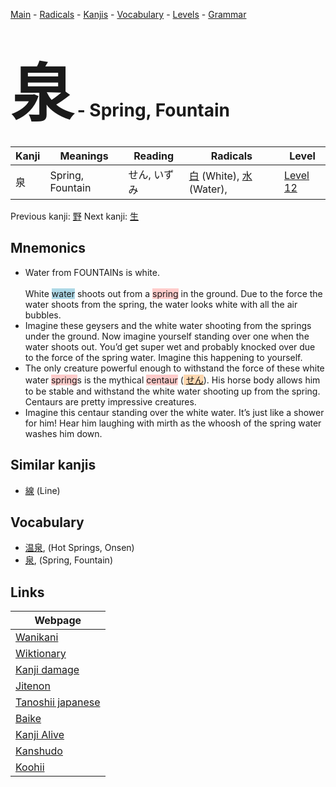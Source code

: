 <style> bigfont {font-size: 100px}</style>
[Main](../index.md) -
[Radicals](../radicals.md) -
[Kanjis](../kanjis.md) -
[Vocabulary](../vocabulary.md) -
[Levels](../levels.md) -
[Grammar](../grammar.md)
# <bigfont> 泉</bigfont> - Spring, Fountain 

| Kanji | Meanings | Reading | Radicals | Level |
| --- | --- | --- | --- | --- |
| 泉 | Spring, Fountain | せん, いずみ | [白](../radicals/白.md) (White), [水](../radicals/水.md) (Water),  | [Level 12](../levels/wk_level12.md) |

Previous kanji: [野](野.md) Next kanji: [生](生.md) 

## Mnemonics
 * Water from FOUNTAINs is white.<br><br>White <span style="background-color:#ADD8E6"> water</span> shoots out from a <span style="background-color:#ffcccb"> spring</span> in the ground. Due to the force the water shoots from the spring, the water looks white with all the air bubbles.
* Imagine these geysers and the white water shooting from the springs under the ground. Now imagine yourself standing over one when the water shoots out. You’d get super wet and probably knocked over due to the force of the spring water. Imagine this happening to yourself.
* The only creature powerful enough to withstand the force of these white water <span style="background-color:#ffcccb"> spring</span>s is the mythical <span style="background-color:#ffcccb"> centaur</span> (<span style="background-color:#fed8b1"> [せん](https://jisho.org/search/せん)</span>). His horse body allows him to be stable and withstand the white water shooting up from the spring. Centaurs are pretty impressive creatures.
* Imagine this centaur standing over the white water. It’s just like a shower for him! Hear him laughing with mirth as the whoosh of the spring water washes him down.


## Similar kanjis
 * [線](線.md) (Line)


## Vocabulary
 * [温泉](../vocabulary/泉.md), (Hot Springs, Onsen)
* [泉](../vocabulary/泉.md), (Spring, Fountain)



## Links 

| Webpage |
| --- |
| [Wanikani          ](https://www.wanikani.com/kanji/泉) |
| [Wiktionary        ](https://en.wiktionary.org/wiki/泉) |
| [Kanji damage      ](http://www.kanjidamage.com/kanji/search?utf8=✓&q=泉) |
| [Jitenon           ](https://jitenon.com/kanji/泉) |
| [Tanoshii japanese ](https://www.tanoshiijapanese.com/dictionary/kanji.cfm?k=泉) |
| [Baike             ](https://baike.baidu.com/item/泉) |
| [Kanji Alive       ](https://app.kanjialive.com/泉) |
| [Kanshudo          ](https://www.kanshudo.com/searchmn?q=泉) |
| [Koohii            ](https://kanji.koohii.com/study/kanji/泉) |
